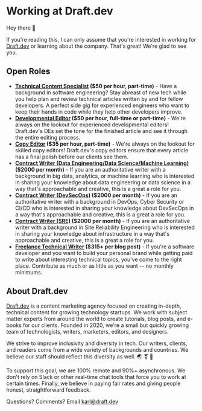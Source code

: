 # Working at Draft.dev

Hey there 👋

If you're reading this, I can only assume that you're interested in working for [Draft.dev](http://draft.dev/) or learning about the company. That's great! We're glad to see you.

## Open Roles
- **[Technical Content Specialist](https://github.com/draftdev/jobs/blob/main/technicalcontentspecialist.md) ($50 per hour, part-time)** - Have a background in software engineering? Stay abreast of new tech while you help plan and review technical articles written by and for fellow developers. A perfect side gig for experienced engineers who want to keep their hands in code while they help other developers improve.
- **[Developmental Editor](https://github.com/draftdev/jobs/blob/main/editor.md) ($50 per hour, full-time or part-time)** - We're always on the lookout for experienced developmental editors! Draft.dev's DEs set the tone for the finished article and see it through the entire editing process.
- **[Copy Editor](https://github.com/draftdev/jobs/blob/main/copyeditor.md) ($35 per hour, part-time)** - We're always on the lookout for skilled copy editors! Draft.dev's copy editors ensure that every article has a final polish before our clients see them.
- **[Contract Writer (Data Engineering/Data Science/Machine Learning)](https://github.com/draftdev/jobs/blob/main/contract-writer-data.md) ($2000 per month)** - If you are an authoritative writer with a background in big data, analytics, or machine learning who is interested in sharing your knowledge about data engineering or data science in a way that's approachable and creative, this is a great a role for you.
- **[Contract Writer (DevSecOps)](https://github.com/draftdev/jobs/blob/main/contract-writer-devsecops.md) ($2000 per month)** - If you are an authoritative writer with a background in DevOps, Cyber Security or CI/CD who is interested in sharing your knowledge about DevSecOps in a way that's approachable and creative, this is a great a role for you.
- **[Contract Writer (SRE)](https://github.com/draftdev/jobs/blob/main/contract-writer-sre.md) ($2000 per month)** - If you are an authoritative writer with a background in Site Reliability Engineering who is interested in sharing your knowledge about infrastructure in a way that's approachable and creative, this is a great a role for you.
- **[Freelance Technical Writer](https://draft.dev/write) ($315+ per blog post)** - If you're a software developer and you want to build your personal brand while getting paid to write about interesting technical topics, you've come to the right place. Contribute as much or as little as you want -- no monthly minimums.

## About Draft.dev
[Draft.dev](http://draft.dev/) is a content marketing agency focused on creating in-depth, technical content for growing technology startups. We work with subject matter experts from around the world to create tutorials, blog posts, and e-books for our clients. Founded in 2020, we're a small but quickly growing team of technologists, writers, marketers, editors, and designers.

We strive to improve inclusivity and diversity in tech. Our writers, clients, and readers come from a wide variety of backgrounds and countries. We believe our staff should reflect this diversity as well. 🌏 ⚧ 🌈

To support this goal, we are 100% remote and 90%+ asynchronous. We don't rely on Slack or other real-time chat tools that force you to work at certain times. Finally, we believe in paying fair rates and giving people honest, straightforward feedback.

Questions? Comments? Email karl@draft.dev
